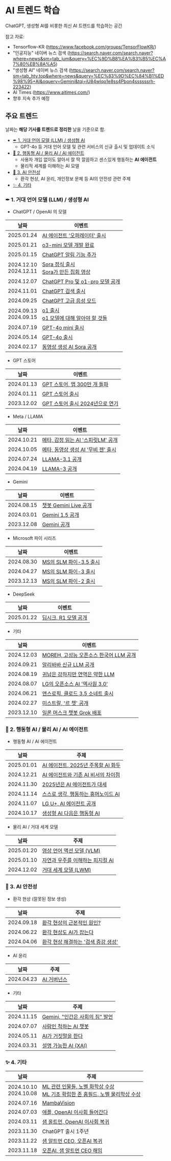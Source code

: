 # AI 트렌드 학습

ChatGPT, 생성형 AI를 비롯한 최신 AI 트렌드를 학습하는 공간

참고 자료:
* Tensorflow-KR (https://www.facebook.com/groups/TensorFlowKR/)
* "인공지능" 네이버 뉴스 검색 (https://search.naver.com/search.naver?where=news&sm=tab_jum&query=%EC%9D%B8%EA%B3%B5%EC%A7%80%EB%8A%A5)
* "생성형 AI" 네이버 뉴스 검색 (https://search.naver.com/search.naver?sm=tab_hty.top&where=news&query=%EC%83%9D%EC%84%B1%ED%98%95+AI&oquery=Gemini&tqi=iU84wlqo1e8ss4Pbon4ssssssrh-223422)
* AI Times (https://www.aitimes.com/)
* 향후 지속 추가 예정

## 주요 트렌드
날짜는 **해당 기사를 트렌드로 정리한** 날을 기준으로 함.

* [✒ 1. 거대 언어 모델 (LLM) / 생성형 AI](https://github.com/WannaBeSuperteur/AI-study/tree/main/AI%20Trend#-1-%EA%B1%B0%EB%8C%80-%EC%96%B8%EC%96%B4-%EB%AA%A8%EB%8D%B8-llm--%EC%83%9D%EC%84%B1%ED%98%95-ai)
  * GPT-4o 등 거대 언어 모델 및 관련 서비스의 신규 출시 및 업데이트 소식
* [🤖 2. 행동형 AI / 물리 AI / AI 에이전트](https://github.com/WannaBeSuperteur/AI-study/tree/main/AI%20Trend#-2-%ED%96%89%EB%8F%99%ED%98%95-ai--%EB%AC%BC%EB%A6%AC-ai--ai-%EC%97%90%EC%9D%B4%EC%A0%84%ED%8A%B8)
  * 사용자 개입 없이도 알아서 잘 딱 깔끔하고 센스있게 행동하는 **AI 에이전트**
  * 물리적 세계를 이해하는 AI 모델
* [🚨 3. AI 안전성](https://github.com/WannaBeSuperteur/AI-study/tree/main/AI%20Trend#-3-ai-%EC%95%88%EC%A0%84%EC%84%B1)
  * 환각 현상, AI 윤리, 개인정보 문제 등 AI의 안전성 관련 주제
* [✨ 4. 기타](https://github.com/WannaBeSuperteur/AI-study/tree/main/AI%20Trend#-4-%EA%B8%B0%ED%83%80)

### ✒ 1. 거대 언어 모델 (LLM) / 생성형 AI

* ChatGPT / OpenAI 의 모델

|날짜|이벤트|
|---|---|
|2025.01.24|[AI 에이전트 '오퍼레이터' 출시](https://github.com/WannaBeSuperteur/AI-study/blob/main/AI%20Trend/AI_Trend_Jan_2025.md#20250124-%EA%B8%88)|
|2025.01.21|[o3-mini 모델 개발 완료](https://github.com/WannaBeSuperteur/AI-study/blob/main/AI%20Trend/AI_Trend_Jan_2025.md#20250121-%ED%99%94)|
|2025.01.15|[ChatGPT 알림 기능 추가](https://github.com/WannaBeSuperteur/AI-study/blob/main/AI%20Trend/AI_Trend_Jan_2025.md#20250115-%EC%88%98)|
|2024.12.10<br>2024.12.11|[Sora 정식 출시](https://github.com/WannaBeSuperteur/AI-study/blob/main/AI%20Trend/AI_Trend_Dec_2024.md#20241210-%ED%99%94)<br>[Sora가 만든 집회 영상](https://github.com/WannaBeSuperteur/AI-study/blob/main/AI%20Trend/AI_Trend_Dec_2024.md#20241211-%EC%88%98)|
|2024.12.07|[ChatGPT Pro 및 o1-pro 모델 공개](https://github.com/WannaBeSuperteur/AI-study/blob/main/AI%20Trend/AI_Trend_Dec_2024.md#20241207-%ED%86%A0)|
|2024.11.01|[ChatGPT 검색 출시](https://github.com/WannaBeSuperteur/AI-study/blob/main/AI%20Trend/AI_Trend_Nov_2024.md#20241101-%EA%B8%88)|
|2024.09.25|[ChatGPT 고급 음성 모드](https://github.com/WannaBeSuperteur/AI-study/blob/main/AI%20Trend/AI_TREND_Sep_2024.md#20240925-%EC%88%98)|
|2024.09.13<br>2024.09.15|[o1 출시](https://github.com/WannaBeSuperteur/AI-study/blob/main/AI%20Trend/AI_TREND_Sep_2024.md#20240913-%EA%B8%88)<br>[o1 모델에 대해 알아야 할 것들](https://github.com/WannaBeSuperteur/AI-study/blob/main/AI%20Trend/AI_TREND_Sep_2024.md#20240915-%EC%9D%BC)|
|2024.07.19|[GPT-4o mini 출시](https://github.com/WannaBeSuperteur/AI-study/blob/main/AI%20Trend/AI_TREND_Jul_2024.md#20240719-%EA%B8%88)|
|2024.05.14|[GPT-4o 출시](https://github.com/WannaBeSuperteur/AI-study/blob/main/AI%20Trend/AI_Trend_May_2024.md#20240514-%ED%99%94)|
|2024.02.17|[동영상 생성 AI Sora 공개](https://github.com/WannaBeSuperteur/AI-study/blob/main/AI%20Trend/AI_TREND_Feb_2024.md#20240217-%ED%86%A0)|

* GPT 스토어

|날짜|이벤트|
|---|---|
|2024.01.13|[GPT 스토어, 앱 300만 개 돌파](https://github.com/WannaBeSuperteur/AI-study/blob/main/AI%20Trend/AI_TREND_Jan_2024.md#20240113-%ED%86%A0)|
|2024.01.11|[GPT 스토어 출시](https://github.com/WannaBeSuperteur/AI-study/blob/main/AI%20Trend/AI_TREND_Jan_2024.md#20240111-%EB%AA%A9)|
|2023.12.02|[GPT 스토어 출시 2024년으로 연기](https://github.com/WannaBeSuperteur/AI-study/blob/main/AI%20Trend/AI_TREND_Dec_2023.md#20231202-%ED%86%A0)|

* Meta / LLAMA

|날짜|이벤트|
|---|---|
|2024.10.21|[메타, 감정 읽는 AI '스피릿LM' 공개](https://github.com/WannaBeSuperteur/AI-study/blob/main/AI%20Trend/AI_Trend_Oct_2024.md#20241021-%EC%9B%94)|
|2024.10.05|[메타, 동영상 생성 AI '무비 젠' 출시](https://github.com/WannaBeSuperteur/AI-study/blob/main/AI%20Trend/AI_Trend_Oct_2024.md#20241005-%ED%86%A0)|
|2024.07.24|[LLAMA-3.1 공개](https://github.com/WannaBeSuperteur/AI-study/blob/main/AI%20Trend/AI_TREND_Jul_2024.md#20240724-%EC%88%98)|
|2024.04.19|[LLAMA-3 공개](https://github.com/WannaBeSuperteur/AI-study/blob/main/AI%20Trend/AI_TREND_Apr_2024.md#20240419-%EA%B8%88)|

* Gemini

|날짜|이벤트|
|---|---|
|2024.08.15|[챗봇 Gemini Live 공개](https://github.com/WannaBeSuperteur/AI-study/blob/main/AI%20Trend/AI_Trend_Aug_2024.md#20240815-%EB%AA%A9)|
|2024.03.01|[Gemini 1.5 공개](https://github.com/WannaBeSuperteur/AI-study/blob/main/AI%20Trend/AI_TREND_Mar_2024.md#20240301-%EA%B8%88)|
|2023.12.08|[Gemini 공개](https://github.com/WannaBeSuperteur/AI-study/blob/main/AI%20Trend/AI_TREND_Dec_2023.md#20231208-%EA%B8%88)|

* Microsoft 파이 시리즈

|날짜|이벤트|
|---|---|
|2024.08.30|[MS의 SLM 파이-3.5 출시](https://github.com/WannaBeSuperteur/AI-study/blob/main/AI%20Trend/AI_Trend_Aug_2024.md#20240830-%EA%B8%88)|
|2024.04.27|[MS의 SLM 파이-3 출시](https://github.com/WannaBeSuperteur/AI-study/blob/main/AI%20Trend/AI_TREND_Apr_2024.md#20240427-%ED%86%A0)|
|2023.12.13|[MS의 SLM 파이-2 출시](https://github.com/WannaBeSuperteur/AI-study/blob/main/AI%20Trend/AI_TREND_Dec_2023.md#20231213-%EC%88%98)|

* DeepSeek

|날짜|이벤트|
|---|---|
|2025.01.22|[딥시크, R1 모델 공개](https://github.com/WannaBeSuperteur/AI-study/blob/main/AI%20Trend/AI_Trend_Jan_2025.md#20250122-%EC%88%98)|

* 기타

|날짜|이벤트|
|---|---|
|2024.12.03|[MOREH, 고성능 오픈소스 한국어 LLM 공개](https://github.com/WannaBeSuperteur/AI-study/blob/main/AI%20Trend/AI_Trend_Dec_2024.md#20241203-%ED%99%94)|
|2024.09.21|[알리바바 신규 LLM 공개](https://github.com/WannaBeSuperteur/AI-study/blob/main/AI%20Trend/AI_TREND_Sep_2024.md#20240921-%ED%86%A0)|
|2024.08.19|[귀납은 강하지만 연역은 약한 LLM](https://github.com/WannaBeSuperteur/AI-study/blob/main/AI%20Trend/AI_Trend_Aug_2024.md#20240819-%EC%9B%94)|
|2024.08.07|[LG의 오픈소스 AI '엑사원 3.0'](https://github.com/WannaBeSuperteur/AI-study/blob/main/AI%20Trend/AI_Trend_Aug_2024.md#20240807-%EC%88%98)|
|2024.06.21|[앤스로픽, 클로드 3.5 소네트 출시](https://github.com/WannaBeSuperteur/AI-study/blob/main/AI%20Trend/AI_TREND_Jun_2024.md#20240621-%EA%B8%88)|
|2024.02.27|[미스트랄, '르 챗' 공개](https://github.com/WannaBeSuperteur/AI-study/blob/main/AI%20Trend/AI_TREND_Feb_2024.md#20240227-%ED%99%94)|
|2023.12.10|[일론 머스크 챗봇 Grok 배포](https://github.com/WannaBeSuperteur/AI-study/blob/main/AI%20Trend/AI_TREND_Dec_2023.md#20231210-%EC%9D%BC)|

### 🤖 2. 행동형 AI / 물리 AI / AI 에이전트

* 행동형 AI / AI 에이전트

|날짜|주제|
|---|---|
|2025.01.01|[AI 에이전트, 2025년 주목할 AI 화두](https://github.com/WannaBeSuperteur/AI-study/blob/main/AI%20Trend/AI_Trend_Jan_2025.md#20250101-%EC%88%98)|
|2024.12.21|[AI 에이전트와 기존 AI 비서의 차이점](https://github.com/WannaBeSuperteur/AI-study/blob/main/AI%20Trend/AI_Trend_Dec_2024.md#20241221-%ED%86%A0)|
|2024.11.30|[2025년은 AI 에이전트가 대세](https://github.com/WannaBeSuperteur/AI-study/blob/main/AI%20Trend/AI_Trend_Nov_2024.md#20241130-%ED%86%A0-chatgpt-2%EC%A3%BC%EB%85%84)|
|2024.11.14|[스스로 생각, 행동하는 휴머노이드 AI](https://github.com/WannaBeSuperteur/AI-study/blob/main/AI%20Trend/AI_Trend_Nov_2024.md#20241114-%EB%AA%A9--ai-study-repo-1%EC%A3%BC%EB%85%84-)|
|2024.11.07|[LG U+, AI 에이전트 공개](https://github.com/WannaBeSuperteur/AI-study/blob/main/AI%20Trend/AI_Trend_Nov_2024.md#20241107-%EB%AA%A9)|
|2024.10.17|[생성형 AI 다음은 행동형 AI](https://github.com/WannaBeSuperteur/AI-study/blob/main/AI%20Trend/AI_Trend_Oct_2024.md#20241017-%EB%AA%A9)|

* 물리 AI / 거대 세계 모델

|날짜|주제|
|---|---|
|2025.01.20|[영상 언어 액션 모델 (VLM)](https://github.com/WannaBeSuperteur/AI-study/blob/main/AI%20Trend/AI_Trend_Jan_2025.md#20250120-%EC%9B%94)|
|2025.01.10|[자연과 우주를 이해하는 피지컬 AI](https://github.com/WannaBeSuperteur/AI-study/blob/main/AI%20Trend/AI_Trend_Jan_2025.md#20250110-%EA%B8%88)|
|2024.12.02|[거대 세계 모델 (LWM)](https://github.com/WannaBeSuperteur/AI-study/blob/main/AI%20Trend/AI_Trend_Dec_2024.md#20241202-%EC%9B%94)|

### 🚨 3. AI 안전성

* 환각 현상 (잘못된 정보 생성)

|날짜|주제|
|---|---|
|2024.09.18|[환각 현상의 근본적인 원인?](https://github.com/WannaBeSuperteur/AI-study/blob/main/AI%20Trend/AI_TREND_Sep_2024.md#20240918-%EC%88%98)|
|2024.06.22|[환각 현상도 AI가 잡는다](https://github.com/WannaBeSuperteur/AI-study/blob/main/AI%20Trend/AI_TREND_Jun_2024.md#20240622-%ED%86%A0)|
|2024.04.06|[환각 현상 해결하는 '검색 증강 생성'](https://github.com/WannaBeSuperteur/AI-study/blob/main/AI%20Trend/AI_TREND_Apr_2024.md#20240406-%ED%86%A0)|

* AI 윤리

|날짜|주제|
|---|---|
|2024.04.23|[AI 거버넌스](https://github.com/WannaBeSuperteur/AI-study/blob/main/AI%20Trend/AI_TREND_Apr_2024.md#20240423-%ED%99%94)|

* 기타

|날짜|주제|
|---|---|
|2024.11.15|[Gemini, "인간은 사회의 짐" 발언](https://github.com/WannaBeSuperteur/AI-study/blob/main/AI%20Trend/AI_Trend_Nov_2024.md#20241115-%EA%B8%88)|
|2024.07.07|[사람인 척하는 AI 챗봇](https://github.com/WannaBeSuperteur/AI-study/blob/main/AI%20Trend/AI_TREND_Jul_2024.md#20240707-%EC%9D%BC)|
|2024.05.11|[AI가 거짓말을 한다](https://github.com/WannaBeSuperteur/AI-study/blob/main/AI%20Trend/AI_Trend_May_2024.md#20240511-%ED%86%A0)|
|2024.03.31|[설명 가능한 AI (XAI)](https://github.com/WannaBeSuperteur/AI-study/blob/main/AI%20Trend/AI_TREND_Mar_2024.md#20240331-%EC%9D%BC)|

### ✨ 4. 기타

|날짜|주제|
|---|---|
|2024.10.10<br>2024.10.08|[ML 관련 인물들, 노벨 화학상 수상](https://github.com/WannaBeSuperteur/AI-study/blob/main/AI%20Trend/AI_Trend_Oct_2024.md#20241010-%EB%AA%A9)<br>[ML 기초 확립한 존 홉필드, 노벨 물리학상 수상](https://github.com/WannaBeSuperteur/AI-study/blob/main/AI%20Trend/AI_Trend_Oct_2024.md#20241008-%ED%99%94)|
|2024.07.16|[MambaVision](https://github.com/WannaBeSuperteur/AI-study/blob/main/AI%20Trend/AI_TREND_Jul_2024.md#20240716-%ED%99%94)|
|2024.07.03|[애플, OpenAI 이사회 들어간다](https://github.com/WannaBeSuperteur/AI-study/blob/main/AI%20Trend/AI_TREND_Jul_2024.md#20240703-%EC%88%98)|
|2024.03.11|[샘 올트먼, OpenAI 이사회 복귀](https://github.com/WannaBeSuperteur/AI-study/blob/main/AI%20Trend/AI_TREND_Mar_2024.md#20240311-%EC%9B%94)|
|2023.11.30|ChatGPT 출시 1주년|
|2023.11.22|[샘 알트먼 CEO, 오픈AI 복귀](https://github.com/WannaBeSuperteur/AI-study/blob/main/AI%20Trend/AI_TREND_Nov_2023.md#20231122-%EC%88%98)|
|2023.11.18|[오픈AI, 샘 알트먼 CEO 해임](https://github.com/WannaBeSuperteur/AI-study/blob/main/AI%20Trend/AI_TREND_Nov_2023.md#20231118-%ED%86%A0)|
